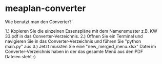 # meaplan-converter

Wie benutzt man den Converter?

1.) Kopieren Sie die einzelnen Essenspläne mit dem Namensmuster z.B. KW 33.pdf in das Converter-Verzeichnis.
2.) Öffnen Sie ein Terminal und navigieren Sie in das Converter-Verzeichnis und führen Sie "python main.py" aus
3.) Jetzt müssten Sie eine "new_merged_menu.xlsx" Datei im Converter-Verzeichnis haben in der das gesamte Menü aus den PDF Dateien steht :)
